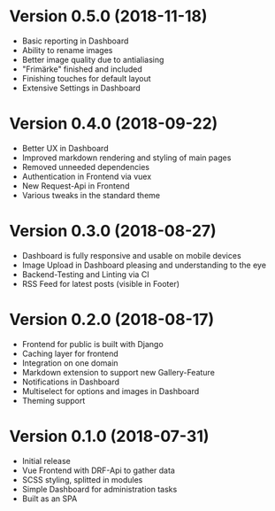 Version 0.5.0 (2018-11-18)
==========================

- Basic reporting in Dashboard
- Ability to rename images
- Better image quality due to antialiasing
- "Frimärke" finished and included
- Finishing touches for default layout
- Extensive Settings in Dashboard


Version 0.4.0 (2018-09-22)
==========================

- Better UX in Dashboard
- Improved markdown rendering and styling of main pages
- Removed unneeded dependencies
- Authentication in Frontend via vuex
- New Request-Api in Frontend
- Various tweaks in the standard theme


Version 0.3.0 (2018-08-27)
==========================

- Dashboard is fully responsive and usable on mobile devices
- Image Upload in Dashboard pleasing and understanding to the eye
- Backend-Testing and Linting via CI
- RSS Feed for latest posts (visible in Footer)


Version 0.2.0 (2018-08-17)
==========================

- Frontend for public is built with Django
- Caching layer for frontend
- Integration on one domain
- Markdown extension to support new Gallery-Feature
- Notifications in Dashboard
- Multiselect for options and images in Dashboard
- Theming support


Version 0.1.0 (2018-07-31)
==========================

- Initial release
- Vue Frontend with DRF-Api to gather data
- SCSS styling, splitted in modules
- Simple Dashboard for administration tasks
- Built as an SPA
